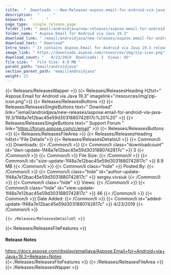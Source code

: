```yaml
---
title:  "  Downloads ---New-Releases-aspose.email-for-android-via-java-19.3 . " 
description:  "    . " 
keywords:  "    . " 
page_type:  single_release_page
folder_link: " email/androidjava/new-releases/aspose.email-for-android-via-java-19.3/"
folder_name: " Aspose.Email for Android via Java 19.3"
download_link: " /email/androidjava/new-releases/aspose.email-for-android-via-java-19.3/1f48a7e12bac45e59d3031880742817c"
download_text: " Download"
Intro_text: " It contains Aspose.Email for Android via Java 19.3 release."
image_link: " https://downloads.aspose.com/resources/img/zip-icon.png"
download_count: "   4/23/2019  Downloads: 3  Views: 45"
file_size: "  File Size: 8.9 MB "
parent_path: "email/androidjava"
section_parent_path: "email/androidjava"
weight: 22 
---
```


{{< Releases/ReleasesWapper >}}
  {{< Releases/ReleasesHeading H2txt=" Aspose.Email for Android via Java 19.3" imagelink="/resources/img/zip-icon.png">}}
  {{< Releases/ReleasesButtons >}}
    {{< Releases/ReleasesSingleButtons text=" Download" link="/email/androidjava/new-releases/aspose.email-for-android-via-java-19.3/1f48a7e12bac45e59d3031880742817c%20%20" >}}
    {{< Releases/ReleasesSingleButtons text=" Support Forum " link="https://forum.aspose.com/c/email" >}}
  {{< Releases/ReleasesButtons >}}
  {{< Releases/ReleasesFileArea >}}
    {{< Releases/ReleasesHeading h4txt="File Details">}}
    {{< Releases/ReleasesDetailsUl >}}
            {{< Common/li  >}} Downloads: {{< /Common/li >}} 
      {{< Common/li class="downloadcount" id="dwn-update-1f48a7e12bac45e59d3031880742817c" >}} 3 {{< /Common/li >}} 
      {{< Common/li  >}} File Size: {{< /Common/li >}} 
      {{< Common/li id="size-update-1f48a7e12bac45e59d3031880742817c" >}} 8.9 MB {{< /Common/li >}} 
      {{< Common/li  class="hide" >}} Posted By: {{< /Common/li >}} 
      {{< Common/li class="hide" id="author-update-1f48a7e12bac45e59d3031880742817c" >}} sergey.vivsiuk {{< /Common/li >}} 
      {{< Common/li class="hide"  >}} Views: {{< /Common/li >}} 
      {{< Common/li class="hide" id="view-update-1f48a7e12bac45e59d3031880742817c" >}} 46 {{< /Common/li >}} 
      {{< Common/li  >}} Date Added: {{< /Common/li >}} 
      {{< Common/li id="added-update-1f48a7e12bac45e59d3031880742817c" >}} 4/23/2019 {{< /Common/li >}} 

    {{< /Releases/ReleasesDetailsUl >}}

  {{< Releases/ReleasesFileFeatures >}}
      <h4>Release Notes</h4><div><a href="https://docs.aspose.com/display/emailjava/Aspose.Email+for+Android+via+Java+19.3+Release+Notes">https://docs.aspose.com/display/emailjava/Aspose.Email+for+Android+via+Java+19.3+Release+Notes</a></div>
  {{< /Releases/ReleasesFileFeatures >}}
 {{< /Releases/ReleasesFileArea >}}
{{< /Releases/ReleasesWapper >}}



